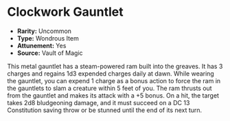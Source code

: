 # Clockwork Gauntlet

- **Rarity:** Uncommon
- **Type:** Wondrous Item
- **Attunement:** Yes
- **Source:** Vault of Magic

This metal gauntlet has a steam-powered ram built into the greaves. It has 3 charges and regains 1d3 expended charges daily at dawn. While wearing the gauntlet, you can expend 1 charge as a bonus action to force the ram in the gauntlets to slam a creature within 5 feet of you. The ram thrusts out from the gauntlet and makes its attack with a +5 bonus. On a hit, the target takes 2d8 bludgeoning damage, and it must succeed on a DC 13 Constitution saving throw or be stunned until the end of its next turn.
